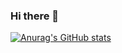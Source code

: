 ### Hi there 👋

[![Anurag's GitHub stats](https://github-readme-stats.vercel.app/api?username=kwyr0928)](https://github.com/anuraghazra/github-readme-stats)
